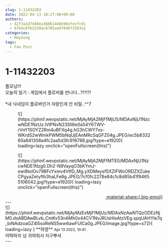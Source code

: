 ```yaml
---
slug: 1-11432203
date: 2022-04-13 10:27:00+09:00
authors:
  - 42f3a1d7440ea3686144bb96efecfc01
  - 67b4c6fb2220ac6705aa97046f3503a1
categories:
  - Hayoung
tags:
  - Fan Post
---
```


# 1-11432203

<div class="post-container" markdown="1">
<div class="content-container md-sidebar__scrollwrap" markdown="1">

플모닝!!!<br>오늘의 일기 : 게임에서 플로버를 만나다...?!?!?!<br><br>*내 닉네임이 플로버인거 자랑인게 안 비밀..^^7
<figure markdown="1">
![](https://phinf.wevpstatic.net/MjAyMjA2MjFfMjU5/MDAxNjU1NzcwNDE1NzUz.lVlPNvN23Sll6e0a54Y6TWV-rVnY1SOYZ2Rm4uBFXq4g.hG3hCWY7xs-WKrdS2wWmkPWM5bNqUjEAnMRcSqGFZ04g.JPEG/ec5b833260a841308a4fc2aa5d3fc916788.jpg?type=e1920){ loading=lazy onclick="openFullscreen(this)"}
</figure>

<figure markdown="1">
![](https://phinf.wevpstatic.net/MjAyMjA2MjFfMTE0/MDAxNjU1NzcwNDE1Nzg0.Dh2-N9VayqO3bKYmJ-ewi8toIOv79BFcYxmv4VtfD_Mg.yXDMeysfSXZlFWoORDZXZukeCPgyaZetyfth3haLFe8g.JPEG/7cf0fc2278e84c1c8d85b41f94655106042.jpg?type=e1920){ loading=lazy onclick="openFullscreen(this)"}
</figure>


</div>
</div>

<div style="text-align: right;" markdown="1">
<a href="https://weverse.io/fromis9/fanpost/1-11432203" style="text-align: right;">:material-share:{.big-emoji}</a>
</div>
---

<div class="comments-container md-sidebar__scrollwrap" markdown="1">
<div class="comment" markdown="1">
<div class='id-container' markdown="1">
![](https://phinf.wevpstatic.net/MjAyMzExMjFfMjUz/MDAxNzAwNTQzODEzNjM0.dsABDAwBLvb_CmKv53nAMh0x44CV1NvJRUsHloAtzVEg.spqUAHYle7q_biNAdzoaGZ4l5soReNS5ww6awFUlCa0g.JPEG/image.jpg?type=s72){ loading=lazy }
**<span class="artist">하영</span>** <small>Apr 13 2022, 10:41</small><br>
</div>
<div class='comment-body' markdown="1">
어떡하지 넘 귀여워서 지구뿌셔
</div>
</div>
</div>
---

